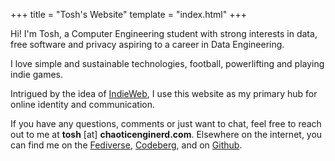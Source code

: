 +++
title = "Tosh's Website"
template = "index.html"
+++

Hi! I'm Tosh, a Computer Engineering student with strong interests in data, free software and privacy aspiring to a career in Data Engineering.

I love simple and sustainable technologies, football, powerlifting and playing indie games.

Intrigued by the idea of [IndieWeb](https://indieweb.org/), I use this website as my primary hub for online identity and communication.

If you have any questions, comments or just want to chat, feel free to reach out to me at **tosh** [at] **chaoticenginerd.com**.
Elsewhere on the internet, you can find me on the [Fediverse](https://fosstodon.org/@chaoticenginerd), [Codeberg](https://codeberg.org/chaoticenginerd), and on [Github](https://github.com/chaoticenginerd).
